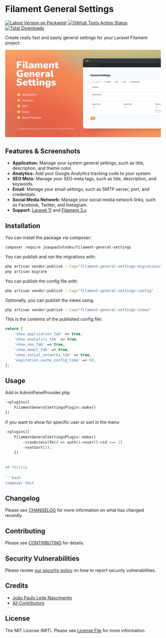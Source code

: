 # Filament General Settings

[![Latest Version on Packagist](https://img.shields.io/packagist/v/joaopaulolndev/filament-general-settings.svg?style=flat-square)](https://packagist.org/packages/joaopaulolndev/filament-general-settings)
[![GitHub Tests Action Status](https://img.shields.io/github/actions/workflow/status/joaopaulolndev/filament-general-settings/run-tests.yml?branch=main&label=tests&style=flat-square)](https://github.com/joaopaulolndev/filament-general-settings/actions?query=workflow%3Arun-tests+branch%3Amain)
[![Total Downloads](https://img.shields.io/packagist/dt/joaopaulolndev/filament-general-settings.svg?style=flat-square)](https://packagist.org/packages/joaopaulolndev/filament-general-settings)



Create really fast and easily general settings for your Laravel Filament project.

![Screenshot of Application Feature](./art/joaopaulolndev-filament-general-settings.jpg)

## Features & Screenshots

- **Application:** Manage your system general settings, such as title, description, and theme color.
- **Analytics:** Add your Google Analytics tracking code to your system.
- **SEO Meta:** Manage your SEO meta tags, such as title, description, and keywords.
- **Email:** Manage your email settings, such as SMTP server, port, and credentials.
- **Social Media Network:** Manage your social media network links, such as Facebook, Twitter, and Instagram.
- **Support**: [Laravel 11](https://laravel.com) and [Filament 3.x](https://filamentphp.com)

## Installation

You can install the package via composer:

```bash
composer require joaopaulolndev/filament-general-settings
```

You can publish and run the migrations with:

```bash
php artisan vendor:publish --tag="filament-general-settings-migrations"
php artisan migrate
```

You can publish the config file with:

```bash
php artisan vendor:publish --tag="filament-general-settings-config"
```

Optionally, you can publish the views using

```bash
php artisan vendor:publish --tag="filament-general-settings-views"
```

This is the contents of the published config file:

```php
return [
    'show_application_tab' => true,
    'show_analytics_tab' => true,
    'show_seo_tab' => true,
    'show_email_tab' => true,
    'show_social_networks_tab' => true,
    'expiration_cache_config_time' => 60,
];
```

## Usage
Add in AdminPanelProvider.php
```php
->plugins([
    FilamentGeneralSettingsPlugin::make()
])
```
if you want to show for specific user or sort in the menu
```php
->plugins([
    FilamentGeneralSettingsPlugin::make()
        ->canAccess(fn() => auth()->user()->id === 1)
        ->setSort(3),
    ])
```

```php

## Testing

```bash
composer test
```

## Changelog

Please see [CHANGELOG](CHANGELOG.md) for more information on what has changed recently.

## Contributing

Please see [CONTRIBUTING](.github/CONTRIBUTING.md) for details.

## Security Vulnerabilities

Please review [our security policy](../../security/policy) on how to report security vulnerabilities.

## Credits

- [João Paulo Leite Nascimento](https://github.com/joaopaulolndev)
- [All Contributors](../../contributors)

## License

The MIT License (MIT). Please see [License File](LICENSE.md) for more information.
